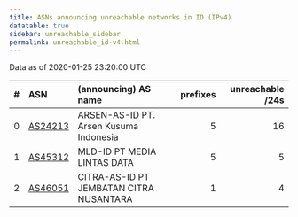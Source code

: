 ```yaml
---
title: ASNs announcing unreachable networks in ID (IPv4)
datatable: true
sidebar: unreachable_sidebar
permalink: unreachable_id-v4.html
---
```


Data as of 2020-01-25 23:20:00 UTC


<div class="datatable-begin"></div>

|   # | ASN                                    | (announcing) AS name                    |   prefixes |   unreachable /24s |
|----:|:---------------------------------------|:----------------------------------------|-----------:|-------------------:|
|   0 | [AS24213](unreachable_AS24213-v4.html) | ARSEN-AS-ID PT. Arsen Kusuma Indonesia  |          5 |                 16 |
|   1 | [AS45312](unreachable_AS45312-v4.html) | MLD-ID PT MEDIA LINTAS DATA             |          5 |                  5 |
|   2 | [AS46051](unreachable_AS46051-v4.html) | CITRA-AS-ID PT JEMBATAN CITRA NUSANTARA |          1 |                  4 |

<div class="datatable-end"></div>